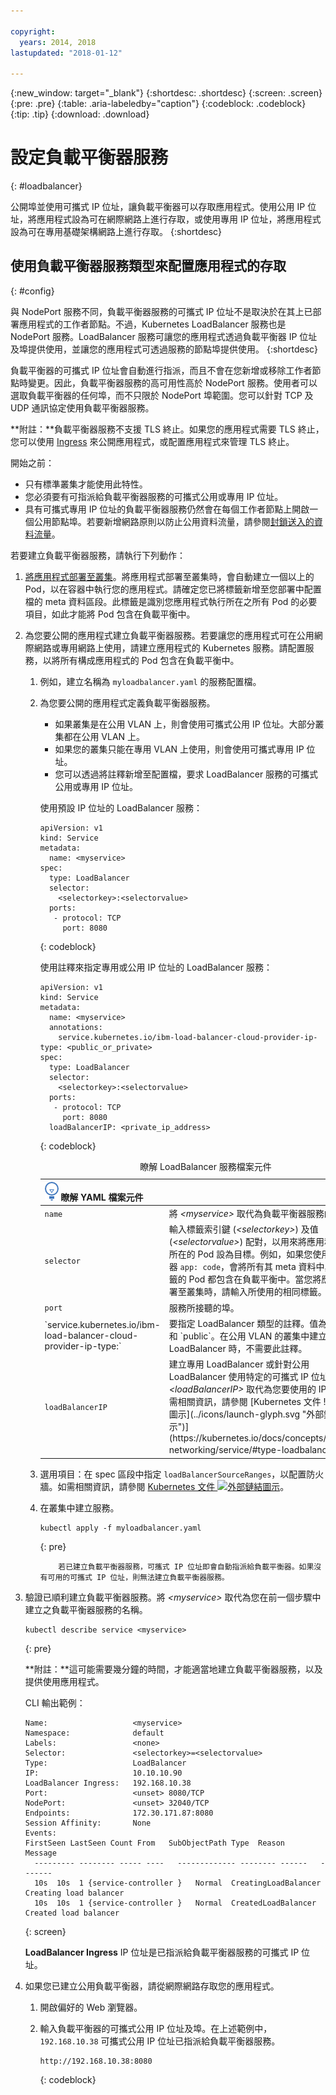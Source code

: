 ```yaml
---

copyright:
  years: 2014, 2018
lastupdated: "2018-01-12"

---
```


{:new_window: target="_blank"}
{:shortdesc: .shortdesc}
{:screen: .screen}
{:pre: .pre}
{:table: .aria-labeledby="caption"}
{:codeblock: .codeblock}
{:tip: .tip}
{:download: .download}


# 設定負載平衡器服務
{: #loadbalancer}

公開埠並使用可攜式 IP 位址，讓負載平衡器可以存取應用程式。使用公用 IP 位址，將應用程式設為可在網際網路上進行存取，或使用專用 IP 位址，將應用程式設為可在專用基礎架構網路上進行存取。
{:shortdesc}

## 使用負載平衡器服務類型來配置應用程式的存取
{: #config}

與 NodePort 服務不同，負載平衡器服務的可攜式 IP 位址不是取決於在其上已部署應用程式的工作者節點。不過，Kubernetes LoadBalancer 服務也是 NodePort 服務。LoadBalancer 服務可讓您的應用程式透過負載平衡器 IP 位址及埠提供使用，並讓您的應用程式可透過服務的節點埠提供使用。
{:shortdesc}

負載平衡器的可攜式 IP 位址會自動進行指派，而且不會在您新增或移除工作者節點時變更。因此，負載平衡器服務的高可用性高於 NodePort 服務。使用者可以選取負載平衡器的任何埠，而不只限於 NodePort 埠範圍。您可以針對 TCP 及 UDP 通訊協定使用負載平衡器服務。

**附註：**負載平衡器服務不支援 TLS 終止。如果您的應用程式需要 TLS 終止，您可以使用 [Ingress](cs_ingress.html) 來公開應用程式，或配置應用程式來管理 TLS 終止。

開始之前：

-   只有標準叢集才能使用此特性。
-   您必須要有可指派給負載平衡器服務的可攜式公用或專用 IP 位址。
-   具有可攜式專用 IP 位址的負載平衡器服務仍然會在每個工作者節點上開啟一個公用節點埠。若要新增網路原則以防止公用資料流量，請參閱[封鎖送入的資料流量](cs_network_policy.html#block_ingress)。

若要建立負載平衡器服務，請執行下列動作：

1.  [將應用程式部署至叢集](cs_app.html#app_cli)。將應用程式部署至叢集時，會自動建立一個以上的 Pod，以在容器中執行您的應用程式。請確定您已將標籤新增至您部署中配置檔的 meta 資料區段。此標籤是識別您應用程式執行所在之所有 Pod 的必要項目，如此才能將 Pod 包含在負載平衡中。
2.  為您要公開的應用程式建立負載平衡器服務。若要讓您的應用程式可在公用網際網路或專用網路上使用，請建立應用程式的 Kubernetes 服務。請配置服務，以將所有構成應用程式的 Pod 包含在負載平衡中。
    1.  例如，建立名稱為 `myloadbalancer.yaml` 的服務配置檔。
    2.  為您要公開的應用程式定義負載平衡器服務。
        - 如果叢集是在公用 VLAN 上，則會使用可攜式公用 IP 位址。大部分叢集都在公用 VLAN 上。
        - 如果您的叢集只能在專用 VLAN 上使用，則會使用可攜式專用 IP 位址。
        - 您可以透過將註釋新增至配置檔，要求 LoadBalancer 服務的可攜式公用或專用 IP 位址。

        使用預設 IP 位址的 LoadBalancer 服務：

        ```
        apiVersion: v1
        kind: Service
        metadata:
          name: <myservice>
        spec:
          type: LoadBalancer
          selector:
            <selectorkey>:<selectorvalue>
          ports:
           - protocol: TCP
             port: 8080
        ```
        {: codeblock}

        使用註釋來指定專用或公用 IP 位址的 LoadBalancer 服務：

        ```
        apiVersion: v1
        kind: Service
        metadata:
          name: <myservice>
          annotations:
            service.kubernetes.io/ibm-load-balancer-cloud-provider-ip-type: <public_or_private>
        spec:
          type: LoadBalancer
          selector:
            <selectorkey>:<selectorvalue>
          ports:
           - protocol: TCP
             port: 8080
          loadBalancerIP: <private_ip_address>
        ```
        {: codeblock}

        <table>
        <caption>瞭解 LoadBalancer 服務檔案元件</caption>
        <thead>
        <th colspan=2><img src="images/idea.png" alt="構想圖示"/> 瞭解 YAML 檔案元件</th>
        </thead>
        <tbody>
        <tr>
          <td><code>name</code></td>
          <td>將 <em>&lt;myservice&gt;</em> 取代為負載平衡器服務的名稱。</td>
        </tr>
        <tr>
          <td><code>selector</code></td>
          <td>輸入標籤索引鍵 (<em>&lt;selectorkey&gt;</em>) 及值 (<em>&lt;selectorvalue&gt;</em>) 配對，以用來將應用程式執行所在的 Pod 設為目標。例如，如果您使用下列選取器 <code>app: code</code>，會將所有其 meta 資料中具有此標籤的 Pod 都包含在負載平衡中。當您將應用程式部署至叢集時，請輸入所使用的相同標籤。</td>
        </tr>
        <tr>
          <td><code>port</code></td>
          <td>服務所接聽的埠。</td>
        </tr>
        <tr>
          <td>`service.kubernetes.io/ibm-load-balancer-cloud-provider-ip-type:`
          <td>要指定 LoadBalancer 類型的註釋。值為 `private` 和 `public`。在公用 VLAN 的叢集中建立公用 LoadBalancer 時，不需要此註釋。
        </td>
        </tr>
        <tr>
          <td><code>loadBalancerIP</code></td>
          <td>建立專用 LoadBalancer 或針對公用 LoadBalancer 使用特定的可攜式 IP 位址時，請將 <em>&lt;loadBalancerIP&gt;</em> 取代為您要使用的 IP 位址。如需相關資訊，請參閱 [Kubernetes 文件 ![外部鏈結圖示](../icons/launch-glyph.svg "外部鏈結圖示")](https://kubernetes.io/docs/concepts/services-networking/service/#type-loadbalancer)。</td>
        </tr>
        </tbody></table>

    3.  選用項目：在 spec 區段中指定 `loadBalancerSourceRanges`，以配置防火牆。如需相關資訊，請參閱 [Kubernetes 文件 ![外部鏈結圖示](../icons/launch-glyph.svg "外部鏈結圖示")](https://kubernetes.io/docs/tasks/access-application-cluster/configure-cloud-provider-firewall/)。

    4.  在叢集中建立服務。

        ```
        kubectl apply -f myloadbalancer.yaml
        ```
        {: pre}

                若已建立負載平衡器服務，可攜式 IP 位址即會自動指派給負載平衡器。如果沒有可用的可攜式 IP 位址，則無法建立負載平衡器服務。


3.  驗證已順利建立負載平衡器服務。將 _&lt;myservice&gt;_ 取代為您在前一個步驟中建立之負載平衡器服務的名稱。

    ```
    kubectl describe service <myservice>
    ```
    {: pre}

    **附註：**這可能需要幾分鐘的時間，才能適當地建立負載平衡器服務，以及提供使用應用程式。

    CLI 輸出範例：

    ```
    Name:                   <myservice>
    Namespace:              default
    Labels:                 <none>
    Selector:               <selectorkey>=<selectorvalue>
    Type:                   LoadBalancer
    IP:                     10.10.10.90
    LoadBalancer Ingress:   192.168.10.38
    Port:                   <unset> 8080/TCP
    NodePort:               <unset> 32040/TCP
    Endpoints:              172.30.171.87:8080
    Session Affinity:       None
    Events:
    FirstSeen LastSeen Count From   SubObjectPath Type  Reason   Message
      --------- -------- ----- ----   ------------- -------- ------   -------
      10s  10s  1 {service-controller }   Normal  CreatingLoadBalancer Creating load balancer
      10s  10s  1 {service-controller }   Normal  CreatedLoadBalancer Created load balancer
    ```
    {: screen}

    **LoadBalancer Ingress** IP 位址是已指派給負載平衡器服務的可攜式 IP 位址。
4.  如果您已建立公用負載平衡器，請從網際網路存取您的應用程式。
    1.  開啟偏好的 Web 瀏覽器。
    2.  輸入負載平衡器的可攜式公用 IP 位址及埠。在上述範例中，`192.168.10.38` 可攜式公用 IP 位址已指派給負載平衡器服務。

        ```
        http://192.168.10.38:8080
        ```
        {: codeblock}

